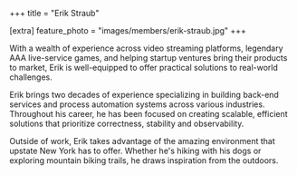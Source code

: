 +++
title = "Erik Straub"

[extra]
feature_photo = "images/members/erik-straub.jpg"
+++

With a wealth of experience across video streaming
platforms, legendary AAA live-service games, and helping startup
ventures bring their products to market, Erik is well-equipped to offer
practical solutions to real-world challenges.

<!-- more -->

Erik brings two decades of experience specializing in building back-end
services and process automation systems across various industries.
Throughout his career, he has been focused on creating scalable,
efficient solutions that prioritize correctness, stability and
observability.

Outside of work, Erik takes advantage of the amazing environment that
upstate New York has to offer. Whether he's hiking with his dogs or
exploring mountain biking trails, he draws inspiration from the
outdoors.
